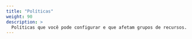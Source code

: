 ```yaml
---
title: "Políticas"
weight: 90
description: >
  Políticas que você pode configurar e que afetam grupos de recursos.
---
```

